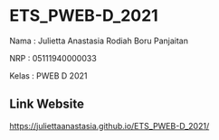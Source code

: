 # ETS_PWEB-D_2021

Nama : Julietta Anastasia Rodiah Boru Panjaitan

NRP : 05111940000033

Kelas : PWEB D 2021

## Link Website
https://juliettaanastasia.github.io/ETS_PWEB-D_2021/
